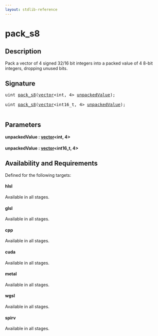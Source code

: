 ```yaml
---
layout: stdlib-reference
---
```


# pack\_s8

## Description

Pack a vector of 4 signed 32/16 bit integers into a packed value of 4 8-bit integers, dropping unused bits.




## Signature 

<pre>
<span class="code_keyword">uint</span> <a href="pack_s8.html">pack_s8</a>(<a href="index.html" class="code_type">vector</a>&lt;<span class="code_keyword">int</span>, 4&gt; <a href="pack_s8.html#decl-unpackedValue" class="code_param">unpackedValue</a>);

<span class="code_keyword">uint</span> <a href="pack_s8.html">pack_s8</a>(<a href="index.html" class="code_type">vector</a>&lt;int16_t, 4&gt; <a href="pack_s8.html#decl-unpackedValue" class="code_param">unpackedValue</a>);

</pre>

## Parameters

####  <a id="decl-unpackedValue"></a>unpackedValue  : [vector](../types/vector/index)\<int, 4\>
####  <a id="decl-unpackedValue"></a>unpackedValue  : [vector](../types/vector/index)\<int16\_t, 4\>

## Availability and Requirements

Defined for the following targets:

#### hlsl
Available in all stages.

#### glsl
Available in all stages.

#### cpp
Available in all stages.

#### cuda
Available in all stages.

#### metal
Available in all stages.

#### wgsl
Available in all stages.

#### spirv
Available in all stages.



